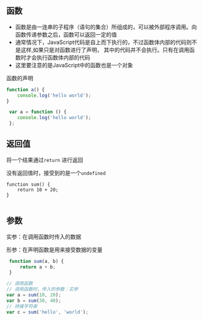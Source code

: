 ## 函数

- 函数是由一连串的子程序（语句的集合）所组成的，可以被外部程序调用。向函数传递参数之后，函数可以返回一定的值
- 通常情况下，JavaScript代码是自上而下执行的，不过函数体内部的代码则不是这样,如果只是对函数进行了声明， 其中的代码并不会执行。只有在调用函数时才会执行函数体内部的代码
-  这里要注意的是JavaScript中的函数也是一个对象

函数的声明

```js light
function a() {
	console.log('hello world');
}

 var a = function () {
    console.log('hello world');
 };
```

## 返回值

将一个结果通过`return` 进行返回

没有返回值时，接受到的是一个`undefined`

```
function sum() {
	return 10 + 20;
}
    
```

## 参数

实参：在调用函数时传入的数据

形参：在声明函数是用来接受数据的变量

```js light
 function sum(a, b) {
     return a + b;
 }

// 调用函数
// 调用函数时，传入的参数：实参
var a = sum(10, 20);
var b = sum(30, 40);
// 拼接字符串
var c = sum('hello', 'world');
```

